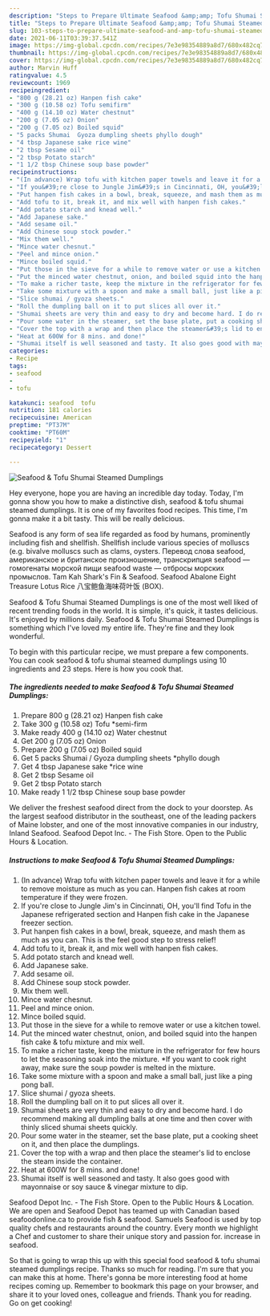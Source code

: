 ```yaml
---
description: "Steps to Prepare Ultimate Seafood &amp;amp; Tofu Shumai Steamed Dumplings"
title: "Steps to Prepare Ultimate Seafood &amp;amp; Tofu Shumai Steamed Dumplings"
slug: 103-steps-to-prepare-ultimate-seafood-and-amp-tofu-shumai-steamed-dumplings
date: 2021-06-11T03:39:37.541Z
image: https://img-global.cpcdn.com/recipes/7e3e98354889a8d7/680x482cq70/seafood-tofu-shumai-steamed-dumplings-recipe-main-photo.jpg
thumbnail: https://img-global.cpcdn.com/recipes/7e3e98354889a8d7/680x482cq70/seafood-tofu-shumai-steamed-dumplings-recipe-main-photo.jpg
cover: https://img-global.cpcdn.com/recipes/7e3e98354889a8d7/680x482cq70/seafood-tofu-shumai-steamed-dumplings-recipe-main-photo.jpg
author: Marvin Huff
ratingvalue: 4.5
reviewcount: 1969
recipeingredient:
- "800 g (28.21 oz) Hanpen fish cake"
- "300 g (10.58 oz) Tofu semifirm"
- "400 g (14.10 oz) Water chestnut"
- "200 g (7.05 oz) Onion"
- "200 g (7.05 oz) Boiled squid"
- "5 packs Shumai  Gyoza dumpling sheets phyllo dough"
- "4 tbsp Japanese sake rice wine"
- "2 tbsp Sesame oil"
- "2 tbsp Potato starch"
- "1 1/2 tbsp Chinese soup base powder"
recipeinstructions:
- "(In advance) Wrap tofu with kitchen paper towels and leave it for a while to remove moisture as much as you can. Hanpen fish cakes at room temperature if they were frozen."
- "If you&#39;re close to Jungle Jim&#39;s in Cincinnati, OH, you&#39;ll find Tofu in the Japanese refrigerated section and Hanpen fish cake in the Japanese freezer section."
- "Put hanpen fish cakes in a bowl, break, squeeze, and mash them as much as you can. This is the feel good step to stress relief!"
- "Add tofu to it, break it, and mix well with hanpen fish cakes."
- "Add potato starch and knead well."
- "Add Japanese sake."
- "Add sesame oil."
- "Add Chinese soup stock powder."
- "Mix them well."
- "Mince water chesnut."
- "Peel and mince onion."
- "Mince boiled squid."
- "Put those in the sieve for a while to remove water or use a kitchen towel."
- "Put the minced water chestnut, onion, and boiled squid into the hanpen fish cake &amp; tofu mixture and mix well."
- "To make a richer taste, keep the mixture in the refrigerator for few hours to let the seasoning soak into the mixture. *If you want to cook right away, make sure the soup powder is melted in the mixture."
- "Take some mixture with a spoon and make a small ball, just like a ping pong ball."
- "Slice shumai / gyoza sheets."
- "Roll the dumpling ball on it to put slices all over it."
- "Shumai sheets are very thin and easy to dry and become hard. I do recommend making all dumpling balls at one time and then cover with thinly sliced shumai sheets quickly."
- "Pour some water in the steamer, set the base plate, put a cooking sheet on it, and then place the dumplings."
- "Cover the top with a wrap and then place the steamer&#39;s lid to enclose the steam inside the container."
- "Heat at 600W for 8 mins. and done!"
- "Shumai itself is well seasoned and tasty. It also goes good with mayonnaise or soy sauce &amp; vinegar mixture to dip."
categories:
- Recipe
tags:
- seafood
- 
- tofu

katakunci: seafood  tofu 
nutrition: 181 calories
recipecuisine: American
preptime: "PT37M"
cooktime: "PT60M"
recipeyield: "1"
recipecategory: Dessert

---
```



![Seafood &amp; Tofu Shumai Steamed Dumplings](https://img-global.cpcdn.com/recipes/7e3e98354889a8d7/680x482cq70/seafood-tofu-shumai-steamed-dumplings-recipe-main-photo.jpg)

Hey everyone, hope you are having an incredible day today. Today, I'm gonna show you how to make a distinctive dish, seafood &amp; tofu shumai steamed dumplings. It is one of my favorites food recipes. This time, I'm gonna make it a bit tasty. This will be really delicious.

Seafood is any form of sea life regarded as food by humans, prominently including fish and shellfish. Shellfish include various species of molluscs (e.g. bivalve molluscs such as clams, oysters. Перевод слова seafood, американское и британское произношение, транскрипция seafood — гомогенаты морской пищи seafood waste — отбросы морских промыслов. Tam Kah Shark&#39;s Fin &amp; Seafood. Seafood Abalone Eight Treasure Lotus Rice 八宝鲍鱼海味荷叶饭 (BOX).

Seafood &amp; Tofu Shumai Steamed Dumplings is one of the most well liked of recent trending foods in the world. It is simple, it's quick, it tastes delicious. It's enjoyed by millions daily. Seafood &amp; Tofu Shumai Steamed Dumplings is something which I've loved my entire life. They're fine and they look wonderful.


To begin with this particular recipe, we must prepare a few components. You can cook seafood &amp; tofu shumai steamed dumplings using 10 ingredients and 23 steps. Here is how you cook that.

<!--inarticleads1-->

##### The ingredients needed to make Seafood &amp; Tofu Shumai Steamed Dumplings:

1. Prepare 800 g (28.21 oz) Hanpen fish cake
1. Take 300 g (10.58 oz) Tofu *semi-firm
1. Make ready 400 g (14.10 oz) Water chestnut
1. Get 200 g (7.05 oz) Onion
1. Prepare 200 g (7.05 oz) Boiled squid
1. Get 5 packs Shumai / Gyoza dumpling sheets *phyllo dough
1. Get 4 tbsp Japanese sake *rice wine
1. Get 2 tbsp Sesame oil
1. Get 2 tbsp Potato starch
1. Make ready 1 1/2 tbsp Chinese soup base powder


We deliver the freshest seafood direct from the dock to your doorstep. As the largest seafood distributor in the southeast, one of the leading packers of Maine lobster, and one of the most innovative companies in our industry, Inland Seafood. Seafood Depot Inc. - The Fish Store. Open to the Public Hours &amp; Location. 

<!--inarticleads2-->

##### Instructions to make Seafood &amp; Tofu Shumai Steamed Dumplings:

1. (In advance) Wrap tofu with kitchen paper towels and leave it for a while to remove moisture as much as you can. Hanpen fish cakes at room temperature if they were frozen.
1. If you&#39;re close to Jungle Jim&#39;s in Cincinnati, OH, you&#39;ll find Tofu in the Japanese refrigerated section and Hanpen fish cake in the Japanese freezer section.
1. Put hanpen fish cakes in a bowl, break, squeeze, and mash them as much as you can. This is the feel good step to stress relief!
1. Add tofu to it, break it, and mix well with hanpen fish cakes.
1. Add potato starch and knead well.
1. Add Japanese sake.
1. Add sesame oil.
1. Add Chinese soup stock powder.
1. Mix them well.
1. Mince water chesnut.
1. Peel and mince onion.
1. Mince boiled squid.
1. Put those in the sieve for a while to remove water or use a kitchen towel.
1. Put the minced water chestnut, onion, and boiled squid into the hanpen fish cake &amp; tofu mixture and mix well.
1. To make a richer taste, keep the mixture in the refrigerator for few hours to let the seasoning soak into the mixture. *If you want to cook right away, make sure the soup powder is melted in the mixture.
1. Take some mixture with a spoon and make a small ball, just like a ping pong ball.
1. Slice shumai / gyoza sheets.
1. Roll the dumpling ball on it to put slices all over it.
1. Shumai sheets are very thin and easy to dry and become hard. I do recommend making all dumpling balls at one time and then cover with thinly sliced shumai sheets quickly.
1. Pour some water in the steamer, set the base plate, put a cooking sheet on it, and then place the dumplings.
1. Cover the top with a wrap and then place the steamer&#39;s lid to enclose the steam inside the container.
1. Heat at 600W for 8 mins. and done!
1. Shumai itself is well seasoned and tasty. It also goes good with mayonnaise or soy sauce &amp; vinegar mixture to dip.


Seafood Depot Inc. - The Fish Store. Open to the Public Hours &amp; Location. We are open and Seafood Depot has teamed up with Canadian based seafoodonline.ca to provide fish &amp; seafood. Samuels Seafood is used by top quality chefs and restaurants around the country. Every month we highlight a Chef and customer to share their unique story and passion for. increase in seafood. 

So that is going to wrap this up with this special food seafood &amp; tofu shumai steamed dumplings recipe. Thanks so much for reading. I'm sure that you can make this at home. There's gonna be more interesting food at home recipes coming up. Remember to bookmark this page on your browser, and share it to your loved ones, colleague and friends. Thank you for reading. Go on get cooking!
